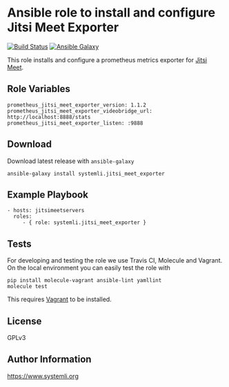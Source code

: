 # Ansible role to install and configure Jitsi Meet Exporter

[![Build Status](https://travis-ci.com/systemli/ansible-role-jitsi-meet-exporter.svg?branch=master)](https://travis-ci.com/systemli/ansible-role-jitsi-meet-exporter) [![Ansible Galaxy](http://img.shields.io/badge/ansible--galaxy-jitsi_meet_exporter-blue.svg)](https://galaxy.ansible.com/systemli/jitsi_meet_exporter/)

This role installs and configure a prometheus metrics exporter for [Jitsi Meet](https://jitsi.org/jitsi-meet/).

Role Variables
--------------

```
prometheus_jitsi_meet_exporter_version: 1.1.2
prometheus_jitsi_meet_exporter_videobridge_url: http://localhost:8888/stats
prometheus_jitsi_meet_exporter_listen: :9888
```

Download
--------

Download latest release with `ansible-galaxy`

	ansible-galaxy install systemli.jitsi_meet_exporter

Example Playbook
----------------

```
- hosts: jitsimeetservers
  roles:
     - { role: systemli.jitsi_meet_exporter }
```

Tests
-----

For developing and testing the role we use Travis CI, Molecule and Vagrant. On the local environment you can easily test the role with

```
pip install molecule-vagrant ansible-lint yamllint
molecule test
```

This requires [Vagrant](https://www.vagrantup.com/downloads.html) to be installed.

License
-------

GPLv3

Author Information
------------------

https://www.systemli.org
